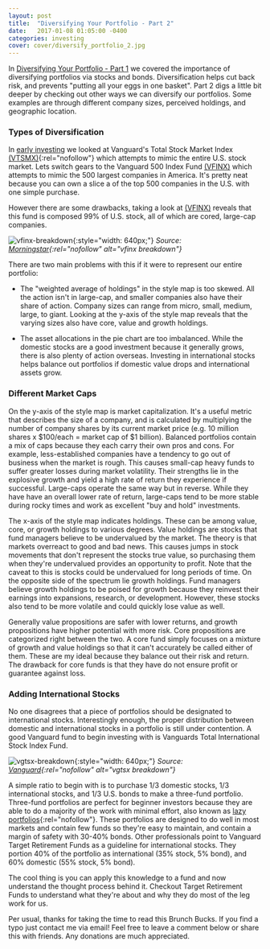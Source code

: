 ```yaml
---
layout: post
title:  "Diversifying Your Portfolio - Part 2"
date:   2017-01-08 01:05:00 -0400
categories: investing
cover: cover/diversify_portfolio_2.jpg
---
```

In [Diversifying Your Portfolio - Part 1](http://brunchbucks.com/investing/2016/11/21/diversifying-your-portfolio.html) we covered the importance of diversifying portfolios via stocks and bonds. Diversification helps cut back risk, and prevents "putting all your eggs in one basket". Part 2 digs a little bit deeper by checking out other ways we can diversify our portfolios. Some examples are through different company sizes, perceived holdings, and geographic location.

### Types of Diversification
In [early investing](http://brunchbucks.com/investment/2016/11/01/early-investing/) we looked at Vanguard's Total Stock Market Index [(VTSMX)](http://performance.morningstar.com/fund/performance-return.action?t=VTSMX){:rel="nofollow"} which attempts to mimic the entire U.S. stock market. Lets switch gears to the Vanguard 500 Index Fund [(VFINX)](http://performance.morningstar.com/fund/performance-return.action?t=VFINX&region=usa&culture=en_US) which attempts to mimic the 500 largest companies in America. It's pretty neat because you can own a slice a of the top 500 companies in the U.S. with one simple purchase.

However there are some drawbacks, taking a look at [(VFINX)](http://www.morningstar.com/funds/XNAS/VFINX/quote.html) reveals that this fund is composed 99% of U.S. stock, all of which are cored, large-cap companies.

![vfinx-breakdown](/assets/blog/vfinx_style_asset_allocation.png){:style="width: 640px;"}
*Source: [Morningstar](http://performance.morningstar.com/fund/performance-return.action?t=VFINX&region=usa&culture=en_US){:rel="nofollow" alt="vfinx breakdown"}*

There are two main problems with this if it were to represent our entire portfolio:

- The "weighted average of holdings" in the style map is too skewed. All the action isn't in large-cap, and smaller companies also have their share of action. Company sizes can range from micro, small, medium, large, to giant. Looking at the y-axis of the style map reveals that the varying sizes also have core, value and growth holdings.

- The asset allocations in the pie chart are too imbalanced. While the domestic stocks are a good investment because it generally grows, there is also plenty of action overseas. Investing in international stocks helps balance out portfolios if domestic value drops and international assets grow.

### Different Market Caps
On the y-axis of the style map is market capitalization. It's a useful metric that describes the size of a company, and is calculated by multiplying the number of company shares by its current market price (e.g. 10 million shares x $100/each = market cap of $1 billion). Balanced portfolios contain a mix of caps because they each carry their own pros and cons. For example, less-established companies have a tendency to go out of business when the market is rough. This causes small-cap heavy funds to suffer greater losses during market volatility. Their strengths lie in the explosive growth and yield a high rate of return they experience if successful. Large-caps operate the same way but in reverse. While they have have an overall lower rate of return, large-caps tend to be more stable during rocky times and work as excellent "buy and hold" investments.

The x-axis of the style map indicates holdings. These can be among value, core, or growth holdings to various degrees. Value holdings are stocks that fund managers believe to be undervalued by the market. The theory is that markets overreact to good and bad news. This causes jumps in stock movements that don't represent the stocks true value, so purchasing them when they're undervalued provides an opportunity to profit. Note that the caveat to this is stocks could be undervalued for long periods of time. On the opposite side of the spectrum lie growth holdings. Fund managers believe growth holdings to be poised for growth because they reinvest their earnings into expansions, research, or development. However, these stocks also tend to be more volatile and could quickly lose value as well.

Generally value propositions are safer with lower returns, and growth propositions have higher potential with more risk. Core propositions are categorized right between the two. A core fund simply focuses on a mixture of growth and value holdings so that it can't accurately be called either of them. These are my ideal because they balance out their risk and return. The drawback for core funds is that they have do not ensure profit or guarantee against loss.

### Adding International Stocks
No one disagrees that a piece of portfolios should be designated to international stocks. Interestingly enough, the proper distribution between domestic and international stocks in a portfolio is still under contention. A good Vanguard fund to begin investing with is Vanguards Total International Stock Index Fund.

![vgtsx-breakdown](/assets/blog/vgtsx_regional_allocation.png){:style="width: 640px;"}
*Source: [Vanguard](https://personal.vanguard.com/us/funds/snapshot?FundId=0113&FundIntExt=INT#tab=2){:rel="nofollow" alt="vgtsx breakdown"}*

A simple ratio to begin with is to purchase 1/3 domestic stocks, 1/3 international stocks, and 1/3 U.S. bonds to make a three-fund portfolio. Three-fund portfolios are perfect for beginner investors because they are able to do a majority of the work with minimal effort, also known as [lazy portfolios](https://www.bogleheads.org/wiki/Lazy_portfolios){:rel="nofollow"}. These portfolios are designed to do well in most markets and contain few funds so they're easy to maintain, and contain a margin of safety with 30-40% bonds. Other professionals point to Vanguard Target Retirement Funds as a guideline for international stocks. They portion 40% of the portfolio as international (35% stock, 5% bond), and 60% domestic (55% stock, 5% bond).

The cool thing is you can apply this knowledge to a fund and now understand the thought process behind it. Checkout  Target Retirement Funds to understand what they're about and why they do most of the leg work for us.

Per usual, thanks for taking the time to read this Brunch Bucks. If you find a typo just contact me via email! Feel free to leave a comment below or share this with friends. Any donations are much appreciated.

